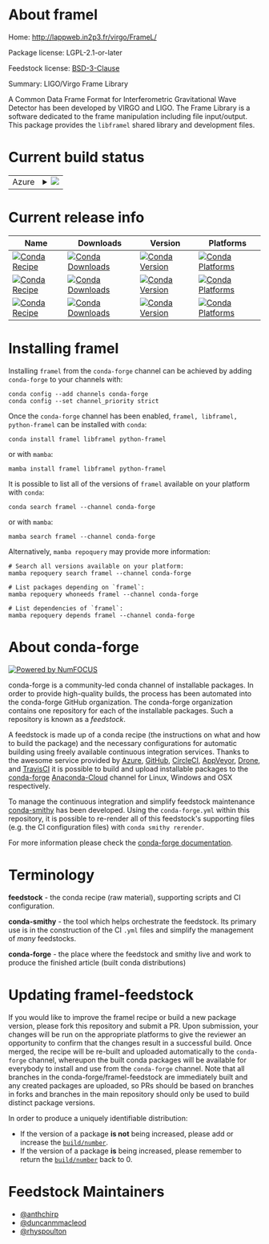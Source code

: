 About framel
============

Home: http://lappweb.in2p3.fr/virgo/FrameL/

Package license: LGPL-2.1-or-later

Feedstock license: [BSD-3-Clause](https://github.com/conda-forge/framel-feedstock/blob/main/LICENSE.txt)

Summary: LIGO/Virgo Frame Library

A Common Data Frame Format for Interferometric Gravitational Wave
Detector has been developed by VIRGO and LIGO.
The Frame Library is a software dedicated to the frame manipulation
including file input/output.
This package provides the `libframel` shared library and development
files.


Current build status
====================


<table>
    
  <tr>
    <td>Azure</td>
    <td>
      <details>
        <summary>
          <a href="https://dev.azure.com/conda-forge/feedstock-builds/_build/latest?definitionId=9818&branchName=main">
            <img src="https://dev.azure.com/conda-forge/feedstock-builds/_apis/build/status/framel-feedstock?branchName=main">
          </a>
        </summary>
        <table>
          <thead><tr><th>Variant</th><th>Status</th></tr></thead>
          <tbody><tr>
              <td>linux_64</td>
              <td>
                <a href="https://dev.azure.com/conda-forge/feedstock-builds/_build/latest?definitionId=9818&branchName=main">
                  <img src="https://dev.azure.com/conda-forge/feedstock-builds/_apis/build/status/framel-feedstock?branchName=main&jobName=linux&configuration=linux_64_" alt="variant">
                </a>
              </td>
            </tr><tr>
              <td>linux_aarch64</td>
              <td>
                <a href="https://dev.azure.com/conda-forge/feedstock-builds/_build/latest?definitionId=9818&branchName=main">
                  <img src="https://dev.azure.com/conda-forge/feedstock-builds/_apis/build/status/framel-feedstock?branchName=main&jobName=linux&configuration=linux_aarch64_" alt="variant">
                </a>
              </td>
            </tr><tr>
              <td>linux_ppc64le</td>
              <td>
                <a href="https://dev.azure.com/conda-forge/feedstock-builds/_build/latest?definitionId=9818&branchName=main">
                  <img src="https://dev.azure.com/conda-forge/feedstock-builds/_apis/build/status/framel-feedstock?branchName=main&jobName=linux&configuration=linux_ppc64le_" alt="variant">
                </a>
              </td>
            </tr><tr>
              <td>osx_64</td>
              <td>
                <a href="https://dev.azure.com/conda-forge/feedstock-builds/_build/latest?definitionId=9818&branchName=main">
                  <img src="https://dev.azure.com/conda-forge/feedstock-builds/_apis/build/status/framel-feedstock?branchName=main&jobName=osx&configuration=osx_64_" alt="variant">
                </a>
              </td>
            </tr><tr>
              <td>osx_arm64</td>
              <td>
                <a href="https://dev.azure.com/conda-forge/feedstock-builds/_build/latest?definitionId=9818&branchName=main">
                  <img src="https://dev.azure.com/conda-forge/feedstock-builds/_apis/build/status/framel-feedstock?branchName=main&jobName=osx&configuration=osx_arm64_" alt="variant">
                </a>
              </td>
            </tr><tr>
              <td>win_64</td>
              <td>
                <a href="https://dev.azure.com/conda-forge/feedstock-builds/_build/latest?definitionId=9818&branchName=main">
                  <img src="https://dev.azure.com/conda-forge/feedstock-builds/_apis/build/status/framel-feedstock?branchName=main&jobName=win&configuration=win_64_" alt="variant">
                </a>
              </td>
            </tr>
          </tbody>
        </table>
      </details>
    </td>
  </tr>
</table>

Current release info
====================

| Name | Downloads | Version | Platforms |
| --- | --- | --- | --- |
| [![Conda Recipe](https://img.shields.io/badge/recipe-framel-green.svg)](https://anaconda.org/conda-forge/framel) | [![Conda Downloads](https://img.shields.io/conda/dn/conda-forge/framel.svg)](https://anaconda.org/conda-forge/framel) | [![Conda Version](https://img.shields.io/conda/vn/conda-forge/framel.svg)](https://anaconda.org/conda-forge/framel) | [![Conda Platforms](https://img.shields.io/conda/pn/conda-forge/framel.svg)](https://anaconda.org/conda-forge/framel) |
| [![Conda Recipe](https://img.shields.io/badge/recipe-libframel-green.svg)](https://anaconda.org/conda-forge/libframel) | [![Conda Downloads](https://img.shields.io/conda/dn/conda-forge/libframel.svg)](https://anaconda.org/conda-forge/libframel) | [![Conda Version](https://img.shields.io/conda/vn/conda-forge/libframel.svg)](https://anaconda.org/conda-forge/libframel) | [![Conda Platforms](https://img.shields.io/conda/pn/conda-forge/libframel.svg)](https://anaconda.org/conda-forge/libframel) |
| [![Conda Recipe](https://img.shields.io/badge/recipe-python--framel-green.svg)](https://anaconda.org/conda-forge/python-framel) | [![Conda Downloads](https://img.shields.io/conda/dn/conda-forge/python-framel.svg)](https://anaconda.org/conda-forge/python-framel) | [![Conda Version](https://img.shields.io/conda/vn/conda-forge/python-framel.svg)](https://anaconda.org/conda-forge/python-framel) | [![Conda Platforms](https://img.shields.io/conda/pn/conda-forge/python-framel.svg)](https://anaconda.org/conda-forge/python-framel) |

Installing framel
=================

Installing `framel` from the `conda-forge` channel can be achieved by adding `conda-forge` to your channels with:

```
conda config --add channels conda-forge
conda config --set channel_priority strict
```

Once the `conda-forge` channel has been enabled, `framel, libframel, python-framel` can be installed with `conda`:

```
conda install framel libframel python-framel
```

or with `mamba`:

```
mamba install framel libframel python-framel
```

It is possible to list all of the versions of `framel` available on your platform with `conda`:

```
conda search framel --channel conda-forge
```

or with `mamba`:

```
mamba search framel --channel conda-forge
```

Alternatively, `mamba repoquery` may provide more information:

```
# Search all versions available on your platform:
mamba repoquery search framel --channel conda-forge

# List packages depending on `framel`:
mamba repoquery whoneeds framel --channel conda-forge

# List dependencies of `framel`:
mamba repoquery depends framel --channel conda-forge
```


About conda-forge
=================

[![Powered by
NumFOCUS](https://img.shields.io/badge/powered%20by-NumFOCUS-orange.svg?style=flat&colorA=E1523D&colorB=007D8A)](https://numfocus.org)

conda-forge is a community-led conda channel of installable packages.
In order to provide high-quality builds, the process has been automated into the
conda-forge GitHub organization. The conda-forge organization contains one repository
for each of the installable packages. Such a repository is known as a *feedstock*.

A feedstock is made up of a conda recipe (the instructions on what and how to build
the package) and the necessary configurations for automatic building using freely
available continuous integration services. Thanks to the awesome service provided by
[Azure](https://azure.microsoft.com/en-us/services/devops/), [GitHub](https://github.com/),
[CircleCI](https://circleci.com/), [AppVeyor](https://www.appveyor.com/),
[Drone](https://cloud.drone.io/welcome), and [TravisCI](https://travis-ci.com/)
it is possible to build and upload installable packages to the
[conda-forge](https://anaconda.org/conda-forge) [Anaconda-Cloud](https://anaconda.org/)
channel for Linux, Windows and OSX respectively.

To manage the continuous integration and simplify feedstock maintenance
[conda-smithy](https://github.com/conda-forge/conda-smithy) has been developed.
Using the ``conda-forge.yml`` within this repository, it is possible to re-render all of
this feedstock's supporting files (e.g. the CI configuration files) with ``conda smithy rerender``.

For more information please check the [conda-forge documentation](https://conda-forge.org/docs/).

Terminology
===========

**feedstock** - the conda recipe (raw material), supporting scripts and CI configuration.

**conda-smithy** - the tool which helps orchestrate the feedstock.
                   Its primary use is in the construction of the CI ``.yml`` files
                   and simplify the management of *many* feedstocks.

**conda-forge** - the place where the feedstock and smithy live and work to
                  produce the finished article (built conda distributions)


Updating framel-feedstock
=========================

If you would like to improve the framel recipe or build a new
package version, please fork this repository and submit a PR. Upon submission,
your changes will be run on the appropriate platforms to give the reviewer an
opportunity to confirm that the changes result in a successful build. Once
merged, the recipe will be re-built and uploaded automatically to the
`conda-forge` channel, whereupon the built conda packages will be available for
everybody to install and use from the `conda-forge` channel.
Note that all branches in the conda-forge/framel-feedstock are
immediately built and any created packages are uploaded, so PRs should be based
on branches in forks and branches in the main repository should only be used to
build distinct package versions.

In order to produce a uniquely identifiable distribution:
 * If the version of a package **is not** being increased, please add or increase
   the [``build/number``](https://docs.conda.io/projects/conda-build/en/latest/resources/define-metadata.html#build-number-and-string).
 * If the version of a package **is** being increased, please remember to return
   the [``build/number``](https://docs.conda.io/projects/conda-build/en/latest/resources/define-metadata.html#build-number-and-string)
   back to 0.

Feedstock Maintainers
=====================

* [@anthchirp](https://github.com/anthchirp/)
* [@duncanmmacleod](https://github.com/duncanmmacleod/)
* [@rhyspoulton](https://github.com/rhyspoulton/)

